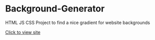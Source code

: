 # Background-Generator
HTML JS CSS Project to find a nice gradient for website backgrounds

[Click to view site](https://j-a-cross.github.io/Background-Generator/)
